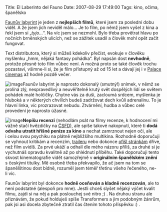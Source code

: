Title: El Laberinto del Fauno
Date: 2007-08-29 17:49:00
Tags: kino, očima, španělsko

[Faunův labyrint](http://www.csfd.cz/film/221638-faunuv-labyrint-laberinto-del-fauno-el/)
je jeden z **nejlepších filmů**, které jsem za poslední dobu viděl.
A že jsem jich neviděl málo… Je to film, po němž jsem vyšel z kina
a řekl jsem si „*tyjo…*“. Na víc jsem se nezmohl. Bylo třeba
provětrat hlavu po nočních brněnských ulicích, než se zážitek
usadil a člověk mohl opět začít fungovat.

Text distributora, který si můžeš kdekoliv přečíst, evokuje
v člověku myšlenku „hmm, nějaká fantasy pohádka“. Byl napsán dost
**nevhodně**, protože přesně toto film vůbec není. A možná proto se
také člověk trochu pozastaví, všimne-li si, že je film přístupný až
od 15 let a dávají jej
i v [Palace cinemas](http://www.palacecinemas.cz) až hodně
pozdě večer.

![image](http://blog.javorek.net/image/14/100x)Faunův labyrint je
naprosto dokonalý (smutný!) snímek, v němž se prolíná zlý,
nespravedlivý a neuvěřitelně krutý svět dospělých lidí se světem
pohádek malé holčičky. Chytne vás za duši, zacloumá srdcem,
myšlenka je hluboká a v některých chvílích budeš zadržovat dech
kvůli adrenalinu. To je hlavní linka, víc prozrazovat nebudu.
Ztvárnění, hudba a vůbec celé provedení je naprosto úžasné.

![image](http://blog.javorek.net/image/15/100x)**Nepíšu recenzi**
(nehodlám psát na filmy recenze, k hodnocení mi vážně stačí
hvězdičky na [ČSFD](http://www.csfd.cz)), ale spíše takové
nakopnutí, které ti **dodá odvahu utratit hříšné peníze za kino** a
nechat zamrznout nejen oči, ale i celou svou psychiku na plátně
nejbližšího multikina. Rozhodně doporučuji se vyhnout kritikám a
recenzím,
[traileru](http://www.csfd.cz/film/221638-faunuv-labyrint-laberinto-del-fauno-el/trailer/)
nebo dokonce [ofišl stránkám](http://www.panslabyrinth.com/) dříve,
než film uvidíš. Za prvé ukáží a odhalí dle mého názoru příliš, za
druhé si je vychutnáš opravdu kvalitně až po shlédnutí příběhu.
Také doporučuji tento skvost kinematografie vidět samozřejmě
v **originálním španělském znění** s českými titulky. Mě osobně
třeba překvapilo, že ač jsem na tom se španělštinou dost bídně,
rozuměl jsem téměř třetinu všeho řečeného, ne-li víc.

Faunův labyrint byl dokonce **hodně oceňován a kladně recenzován**,
ale to není podstatné (alespoň pro mne). Jestli chceš slyšet nějaký
výčet kvalit filmu, zajdi si na něj a pak poslouchej své nitro ;) .
Na druhou stranu ale přiznávám, že pokud holduješ spíše
Transformers a jim podobným žánrům, pak jsi asi docela zbytečně
ztratil čas čtením tohoto příspěvku :) .